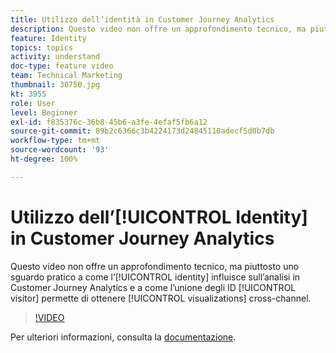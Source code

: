 ```yaml
---
title: Utilizzo dell’identità in Customer Journey Analytics
description: Questo video non offre un approfondimento tecnico, ma piuttosto uno sguardo pratico al modo in cui l’identità influisce sull’analisi in Adobe Customer Journey Analytics e a come l’unione degli ID visitatore permette di ottenere visualizzazioni cross-channel.
feature: Identity
topics: topics
activity: understand
doc-type: feature video
team: Technical Marketing
thumbnail: 30750.jpg
kt: 3955
role: User
level: Beginner
exl-id: f835376c-36b8-45b6-a3fe-4efaf5fb6a12
source-git-commit: 89b2c6366c3b4224173d24845110adecf5d0b7db
workflow-type: tm+mt
source-wordcount: '93'
ht-degree: 100%

---
```


# Utilizzo dell’[!UICONTROL Identity] in Customer Journey Analytics

Questo video non offre un approfondimento tecnico, ma piuttosto uno sguardo pratico a come l’[!UICONTROL identity] influisce sull’analisi in Customer Journey Analytics e a come l’unione degli ID [!UICONTROL visitor] permette di ottenere [!UICONTROL visualizations] cross-channel.

>[!VIDEO](https://video.tv.adobe.com/v/30750/?learn=on&quality=12&enable10seconds=on&speedcontrol=on)

Per ulteriori informazioni, consulta la [documentazione](https://experienceleague.adobe.com/docs/analytics-platform/using/cja-landing.html?lang=it).
